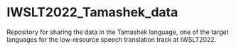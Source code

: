 # IWSLT2022_Tamashek_data
Repository for sharing the data in the Tamashek language, one of the target languages for the low-resource speech translation track at IWSLT2022.
